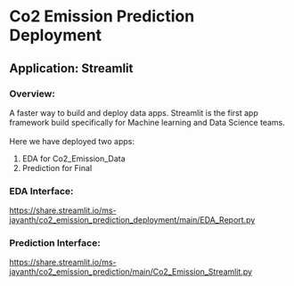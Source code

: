 # Co2 Emission Prediction Deployment

## Application: Streamlit

### Overview:

A faster way to build and deploy data apps. Streamlit is the first app framework build specifically for Machine learning and Data Science teams.
<br>
<br>
Here we have deployed two apps:
1. EDA for Co2_Emission_Data
2. Prediction for Final

### EDA Interface:
https://share.streamlit.io/ms-jayanth/co2_emission_prediction_deployment/main/EDA_Report.py

### Prediction Interface:
https://share.streamlit.io/ms-jayanth/co2_emission_prediction/main/Co2_Emission_Streamlit.py
